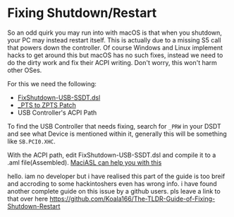# Fixing Shutdown/Restart

So an odd quirk you may run into with macOS is that when you shutdown, your PC may instead restart itself. This is actually due to a missing S5 call that powers down the controller. Of course Windows and Linux implement hacks to get around this but macOS has no such fixes, instead we need to do the dirty work and fix their ACPI writing. Don't worry, this won't harm other OSes.

For this we need the following:

* [FixShutdown-USB-SSDT.dsl](https://github.com/dortania/OpenCore-Post-Install/blob/master/extra-files/FixShutdown-USB-SSDT.dsl)
* [_PTS to ZPTS Patch](https://github.com/dortania/OpenCore-Post-Install/blob/master/extra-files/FixShutdown-Patch.plist)
* USB Controller's ACPI Path

To find the USB Controller that needs fixing, search for `_PRW` in your DSDT and see what Device is mentioned within it, generally this will be something like `SB.PCI0.XHC`.

With the ACPI path, edit FixShutdown-USB-SSDT.dsl and compile it to a .aml file(Assembled). [MaciASL can help you with this](https://dortania.github.io/Getting-Started-With-ACPI/Manual/compile.html)

   hello. iam no developer but i have realised this part of the guide is too breif and accroding to some hackintoshers even has wrong info. i have found another complete guide on this issue by a github users. pls leave a link to that over here 
   https://github.com/Koala166/The-TLDR-Guide-of-Fixing-Shutdown-Restart
